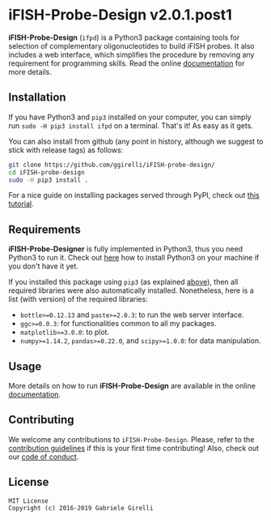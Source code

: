 # iFISH-Probe-Design v2.0.1.post1

**iFISH-Probe-Design** (`ifpd`) is a Python3 package containing tools for selection of complementary oligonucleotides to build iFISH probes. It also includes a web interface, which simplifies the procedure by removing any requirement for programming skills. Read the online [documentation](https://ggirelli.github.io/iFISH-probe-design/) for more details.

Installation
---

If you have Python3 and `pip3` installed on your computer, you can simply run `sudo -H pip3 install ifpd` on a terminal. That's it! As easy as it gets.

You can also install from github (any point in history, although we suggest to stick with release tags) as follows:

```bash
git clone https://github.com/ggirelli/iFISH-probe-design/
cd iFISH-probe-design
sudo -H pip3 install .
```

For a nice guide on installing packages served through PyPI, check out [this tutorial](https://packaging.python.org/tutorials/installing-packages/).

Requirements
---

**iFISH-Probe-Designer** is fully implemented in Python3, thus you need Python3 to run it. Check out [here](https://realpython.com/installing-python/) how to install Python3 on your machine if you don't have it yet.

If you installed this package using `pip3` (as explained [above](#installation)), then all required libraries were also automatically installed. Nonetheless, here is a list (with version) of the required libraries:

* `bottle>=0.12.13` and `paste>=2.0.3`: to run the web server interface.
* `ggc>=0.0.3`: for functionalities common to all my packages.
* `matplotlib>=3.0.0`: to plot.
* `numpy>=1.14.2`, `pandas>=0.22.0`, and `scipy>=1.0.0`: for data manipulation.

Usage
---

More details on how to run **iFISH-Probe-Design** are available in the online [documentation](https://ggirelli.github.io/iFISH-probe-design/usage).

Contributing
---

We welcome any contributions to `iFISH-Probe-Design`. Please, refer to the [contribution guidelines](https://ggirelli.github.io/iFISH-probe-design/contributing) if this is your first time contributing! Also, check out our [code of conduct](https://ggirelli.github.io/iFISH-probe-design/code_of_conduct).

License
---

```
MIT License
Copyright (c) 2016-2019 Gabriele Girelli
```
